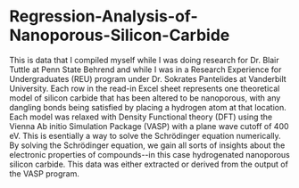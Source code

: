 # Regression-Analysis-of-Nanoporous-Silicon-Carbide
This is data that I compiled myself while I was doing research for Dr. Blair Tuttle at Penn State Behrend and while I was in a Research Experience for Undergraduates (REU) program under Dr. Sokrates Pantelides at Vanderbilt University.  Each row in the read-in Excel sheet represents one theoretical model of silicon carbide that has been altered to be nanoporous, with any dangling bonds being satisfied by placing a hydrogen atom at that location. Each model was relaxed with Density Functional theory (DFT) using the Vienna Ab initio Simulation Package (VASP) with a plane wave cutoff of 400 eV. This is esentially a way to solve the Schrödinger equation numerically. By solving the Schrödinger equation, we gain all sorts of insights about the electronic properties of compounds--in this case hydrogenated nanoporous silicon carbide. This data was either extracted or derived from the output of the VASP program.
